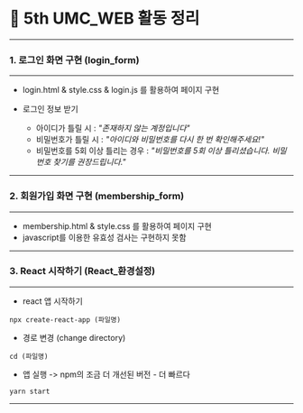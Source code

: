 # :pencil: 5th UMC_WEB 활동 정리
---
### 1. 로그인 화면 구현 (login_form)
---
- login.html & style.css & login.js 를 활용하여 페이지 구현
- 로그인 정보 받기

  - 아이디가 틀릴 시 : *"존재하지 않는 계정입니다"*
  - 비밀번호가 틀릴 시 : *"아이디와 비밀번호를 다시 한 번 확인해주세요!"*
  - 비밀번호를 5회 이상 틀리는 경우 : *"비밀번호를 5회 이상 틀리셨습니다. 비밀번호 찾기를 권장드립니다."*
 
---
### 2. 회원가입 화면 구현 (membership_form)
---
- membership.html & style.css 를 활용하여 페이지 구현
- javascript를 이용한 유효성 검사는 구현하지 못함

---
### 3. React 시작하기 (React_환경설정)
---
- react 앱 시작하기
```
npx create-react-app (파일명)
```
- 경로 변경 (change directory)
```
cd (파일명)
```
- 앱 실행 -> npm의 조금 더 개선된 버전 - 더 빠르다
```
yarn start
```

---
